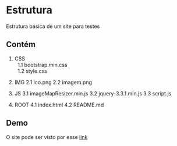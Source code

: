 # Estrutura
Estrutura básica de um site para testes

## Contém

1. CSS<br>
&nbsp; 1.1 bootstrap.min.css<br>
&nbsp; 1.2 style.css<br>

2. IMG
2.1 ico.png
2.2 imagem.png

3. JS
3.1 imageMapResizer.min.js
3.2 jquery-3.3.1.min.js
3.3 script.js

4. ROOT
4.1 index.html
4.2 README.md

## Demo
O site pode ser visto por esse  [link](https://mateuspaixao.github.io/estrutura/)
